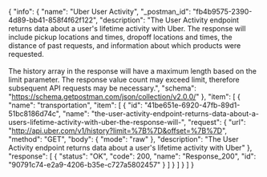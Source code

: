 {
  "info": {
    "name": "Uber User Activity",
    "_postman_id": "fb4b9575-2390-4d89-bb41-858f4f62f122",
    "description": "The User Activity endpoint returns data about a user's lifetime activity with Uber. The response will include pickup locations and times, dropoff locations and times, the distance of past requests, and information about which products were requested.<br><br>The history array in the response will have a maximum length based on the limit parameter. The response value count may exceed limit, therefore subsequent API requests may be necessary.",
    "schema": "https://schema.getpostman.com/json/collection/v2.0.0/"
  },
  "item": [
    {
      "name": "transportation",
      "item": [
        {
          "id": "41be651e-6920-47fb-89d1-51bc8186d74c",
          "name": "the-user-activity-endpoint-returns-data-about-a-users-lifetime-activity-with-uber-the-response-will-",
          "request": {
            "url": "http://api.uber.com/v1/history?limit=%7B%7D&offset=%7B%7D",
            "method": "GET",
            "body": {
              "mode": "raw"
            },
            "description": "The User Activity endpoint returns data about a user's lifetime activity with Uber"
          },
          "response": [
            {
              "status": "OK",
              "code": 200,
              "name": "Response_200",
              "id": "90791c74-e2a9-4206-b35e-c727a5802457"
            }
          ]
        }
      ]
    }
  ]
}